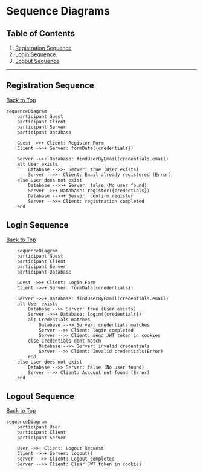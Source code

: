 # Sequence Diagrams

## Table of Contents

1. [Registration Sequence](#registration-sequence)
2. [Login Sequence](#login-sequence)
3. [Logout Sequence](#logout-sequence)

---

## Registration Sequence

[Back to Top](#table-of-contents)

```mermaid
sequenceDiagram
    participant Guest
    participant Client
    participant Server
    participant Database

    Guest ->>+ Client: Register Form
    Client ->>+ Server: formData({credentials})
    
    Server ->>+ Database: findUserByEmail(credentials.email)
    alt User exists
        Database -->>- Server: true (User exists)
        Server -->>- Client: Email already registered (Error)
    else User does not exist
        Database -->>+ Server: false (No user found)
        Server ->>+ Database: register({credentials})
        Database -->>+ Server: confirm register
        Server -->>+ Client: registration completed
    end
```

## Login Sequence

[Back to Top](#table-of-contents)

```mermaid
    sequenceDiagram
    participant Guest
    participant Client
    participant Server
    participant Database

    Guest ->>+ Client: Login Form
    Client ->>+ Server: formData({credentials})

    Server ->>+ Database: findUserByEmail(credentials.email)
    alt User exists
        Database -->> Server: true (User exists)
        Server ->>+ Database: login({credentials})
        alt Credentials matches
            Database -->> Server: credentials matches
            Server -->> Client: login completed
            Server -->> Client: send JWT token in cookies
        else Credentials dont match
            Database -->> Server: invalid credentials
            Server -->> Client: Invalid credentials(Error)
        end
    else User does not exist
        Database -->> Server: false (No user found)
        Server -->> Client: Account not found (Error)
    end
```

## Logout Sequence

[Back to Top](#table-of-contents)

```mermaid
sequenceDiagram
    participant User
    participant Client
    participant Server

    User ->>+ Client: Logout Request
    Client ->>+ Server: logout()
    Server -->> Client: Logout completed
    Server -->> Client: Clear JWT token in cookies
```
